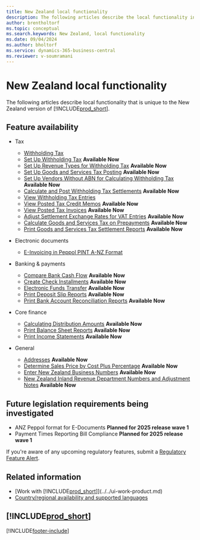 ```yaml
---
title: New Zealand local functionality
description: The following articles describe the local functionality in the New Zealand version of Business Central.
author: brentholtorf
ms.topic: conceptual
ms.search.keywords: New Zealand, local functionality
ms.date: 09/04/2024
ms.author: bholtorf
ms.service: dynamics-365-business-central
ms.reviewer: v-soumramani
---
```


# New Zealand local functionality

The following articles describe local functionality that is unique to the New Zealand version of [!INCLUDE[prod_short](../../includes/prod_short.md)].

## Feature availability

- Tax  
  - [Withholding Tax](withholding-tax.md)
  - [Set Up Withholding Tax](how-to-set-up-withholding-tax.md) **Available Now**
  - [Set Up Revenue Types for Withholding Tax](how-to-set-up-revenue-types-for-withholding-tax.md) **Available Now**
  - [Set Up Goods and Services Tax Posting](how-to-set-up-goods-and-service-tax-posting.md) **Available Now**
  - [Set Up Vendors Without ABN for Calculating Withholding Tax](how-to-set-up-vendors-without-abn-for-calculating-the-withholding-tax.md) **Available Now**
  - [Calculate and Post Withholding Tax Settlements](how-to-calculate-and-post-withholding-tax-settlements.md) **Available Now**
  - [View Withholding Tax Entries](how-to-view-withholding-tax-entries.md)
  - [View Posted Tax Credit Memos](how-to-view-posted-tax-credit-memos.md) **Available Now**  
  - [View Posted Tax Invoices](how-to-view-posted-tax-invoices.md) **Available Now**
  - [Adjust Settlement Exchange Rates for VAT Entries](how-to-adjust-settlement-exchange-rates-for-vat-entries.md) **Available Now**
  - [Calculate Goods and Services Tax on Prepayments](how-to-calculate-goods-and-services-tax-on-prepayments.md) **Available Now**
  - [Print Goods and Services Tax Settlement Reports](how-to-print-goods-and-service-tax-settlement-reports.md) **Available Now**

- Electronic documents
  - [E-Invoicing in Peppol PINT A-NZ Format](how-to-nz-einvoice.md)

- Banking & payments
  - [Compare Bank Cash Flow](how-to-compare-bank-cash-flow.md) **Available Now**
  - [Create Check Installments](how-to-create-check-installments.md) **Available Now**
  - [Electronic Funds Transfer](electronic-funds-transfer-eft-.md) **Available Now**
  - [Print Deposit Slip Reports](how-to-print-deposit-slip-reports.md) **Available Now**
  - [Print Bank Account Reconciliation Reports](how-to-print-bank-account-reconciliation-reports.md) **Available Now**

- Core finance
  - [Calculating Distribution Amounts](calculating-distribution-amounts.md) **Available Now**
  - [Print Balance Sheet Reports](how-to-print-balance-sheet-reports.md) **Available Now**
  - [Print Income Statements](how-to-print-income-statements.md) **Available Now**

- General
  - [Addresses](addresses.md) **Available Now**
  - [Determine Sales Price by Cost Plus Percentage](how-to-determine-sales-price-by-cost-plus-percentage.md) **Available Now**
  - [Enter New Zealand Business Numbers](how-to-enter-new-zealand-business-numbers.md) **Available Now**  
  - [New Zealand Inland Revenue Department Numbers and Adjustment Notes](new-zealand-business-numbers-and-adjustment-notes.md) **Available Now**  

## Future legislation requirements being investigated

- ANZ Peppol format for E-Documents **Planned for 2025 release wave 1**  
- Payment Times Reporting Bill Compliance **Planned for 2025 release wave 1**  

If you're aware of any upcoming regulatory features, submit a [Regulatory Feature Alert](https://forms.office.com/pages/responsepage.aspx?id=v4j5cvGGr0GRqy180BHbRwkeauYiJKZOpJ0CtKuVmJlURURaMlQ4Rk05UFY4NkVEOTA0MUU5WThXSC4u).

## Related information

- [Work with [!INCLUDE[prod_short](../../includes/prod_short.md)]](../../ui-work-product.md)    
- [Country/regional availability and supported languages](/dynamics365/business-central/dev-itpro/compliance/apptest-countries-and-translations)

## [!INCLUDE[prod_short](../../includes/free_trial_md.md)]  

[!INCLUDE[footer-include](../../includes/footer-banner.md)]
